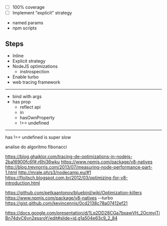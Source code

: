 - [ ] 100% coverage
- [ ] Implement "explicit" strategy
- named params
- npm scripts

## Steps
- Inline
- Explicit strategy
- NodeJS optimizations
  - instrospection
- Enable turbo
- web tracing framework

---

- bind with args
- has prop
  - reflect api
  - in
  - hasOwnProperty
  - !== undefined

---

has !== undefined is super slow

analise do algoritmo fibonacci

https://blog.ghaiklor.com/tracing-de-optimizations-in-nodejs-2ba16900fc6f#.r6hi36wku
https://www.npmjs.com/package/v8-natives
http://blog.trevnorris.com/2013/07/measuring-node-performance-part-1.html
http://mrale.ph/s3/nodecamp.eu/#1
https://floitsch.blogspot.com.br/2012/03/optimizing-for-v8-introduction.html


https://github.com/petkaantonov/bluebird/wiki/Optimization-killers
https://www.npmjs.com/package/v8-natives
--turbo
https://gist.github.com/kevincennis/0cd2138c78a07412ef21

https://docs.google.com/presentation/d/1Lq2DD28CGa7bxawVH_2OcmyiTiBn74dvC6vn2essroY/edit#slide=id.g1a504e63c9_2_84
